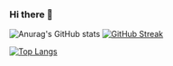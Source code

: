 ### Hi there 👋
![Anurag's GitHub stats](https://github-readme-stats.vercel.app/api?username=szukacs&count_private=true&show_icons=true&theme=merko) 
[![GitHub Streak](https://github-readme-streak-stats.herokuapp.com/?user=szukacs&theme=highcontrast)](https://git.io/streak-stats)


[![Top Langs](https://github-readme-stats.vercel.app/api/top-langs/?username=szukacs&layout=compact)](https://github.com/anuraghazra/github-readme-stats)



<!--
**szukacs/szukacs** is a ✨ _special_ ✨ repository because its `README.md` (this file) appears on your GitHub profile.

Here are some ideas to get you started:

- 🔭 I’m currently working on ...
- 🌱 I’m currently learning ...
- 👯 I’m looking to collaborate on ...
- 🤔 I’m looking for help with ...
- 💬 Ask me about ...
- 📫 How to reach me: ...
- 😄 Pronouns: ...
- ⚡ Fun fact: ...
-->
